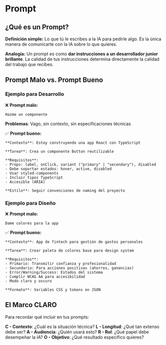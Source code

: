 # Prompt

## ¿Qué es un Prompt?

**Definición simple:** Lo que tú le escribes a la IA para pedirle algo. Es la única manera de comunicarte con la IA sobre lo que quieres.

**Analogía:** Un prompt es como **dar instrucciones a un desarrollador junior brillante**. La calidad de tus instrucciones determina directamente la calidad del trabajo que recibes.

## Prompt Malo vs. Prompt Bueno

### Ejemplo para Desarrollo

❌ **Prompt malo:**
```
Hazme un componente
```

**Problemas**: Vago, sin contexto, sin especificaciones técnicas

✅ **Prompt bueno:**
```
**Contexto**: Estoy construyendo una app React con TypeScript

**Tarea**: Crea un componente Button reutilizable

**Requisitos**:
- Props: label, onClick, variant ("primary" | "secondary"), disabled
- Debe soportar estados: hover, active, disabled
- Usar styled-components
- Incluir tipos TypeScript
- Accesible (ARIA)

**Estilo**: Seguir convenciones de naming del proyecto
```

### Ejemplo para Diseño

❌ **Prompt malo:**
```
Dame colores para la app
```

✅ **Prompt bueno:**
```
**Contexto**: App de fintech para gestión de gastos personales

**Tarea**: Crear paleta de colores base para design system

**Requisitos**:
- Primario: Transmitir confianza y profesionalidad
- Secundario: Para acciones positivas (ahorros, ganancias)
- Error/Warning/Success: Estados del sistema
- Cumplir WCAG AA para accesibilidad
- Modo claro y oscuro

**Formato**: Variables CSS y tokens en JSON
```

## El Marco CLARO

Para recordar qué incluir en tus prompts:

**C - Contexto**: ¿Cuál es la situación técnica?
**L - Longitud**: ¿Qué tan extenso debe ser?
**A - Audiencia**: ¿Quién usará esto?
**R - Rol**: ¿Qué papel debe desempeñar la IA?
**O - Objetivo**: ¿Qué resultado específico quieres?

